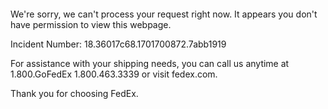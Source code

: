  	


 	

We're sorry, we can't process your request right now. It appears you don't have permission to view this webpage.


Incident Number: 18.36017c68.1701700872.7abb1919





For assistance with your shipping needs, you can call us anytime at 1.800.GoFedEx 1.800.463.3339 or visit fedex.com.




Thank you for choosing FedEx.